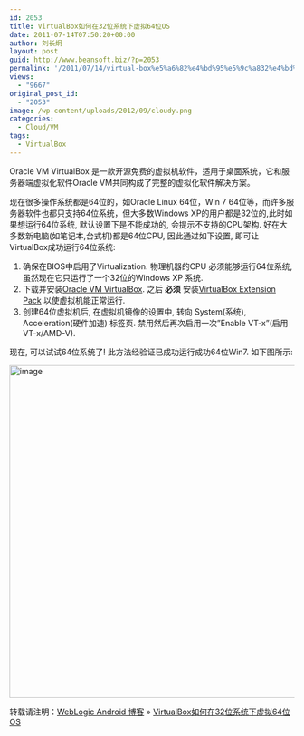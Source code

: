 ```yaml
---
id: 2053
title: VirtualBox如何在32位系统下虚拟64位OS
date: 2011-07-14T07:50:20+00:00
author: 刘长炯
layout: post
guid: http://www.beansoft.biz/?p=2053
permalink: '/2011/07/14/virtual-box%e5%a6%82%e4%bd%95%e5%9c%a832%e4%bd%8d%e7%b3%bb%e7%bb%9f%e4%b8%8b%e8%bf%90%e8%a1%8c64%e4%bd%8d%e8%99%9a%e6%8b%9fos/'
views:
  - "9667"
original_post_id:
  - "2053"
image: /wp-content/uploads/2012/09/cloudy.png
categories:
  - Cloud/VM
tags:
  - VirtualBox
---
```

Oracle VM VirtualBox 是一款开源免费的虚拟机软件，适用于桌面系统，它和服务器端虚拟化软件Oracle VM共同构成了完整的虚拟化软件解决方案。

现在很多操作系统都是64位的，如Oracle Linux 64位，Win 7 64位等，而许多服务器软件也都只支持64位系统，但大多数Windows XP的用户都是32位的,此时如果想运行64位系统, 默认设置下是不能成功的, 会提示不支持的CPU架构. 好在大多数新电脑(如笔记本,台式机)都是64位CPU, 因此通过如下设置, 即可让VirtualBox成功运行64位系统:

  1. 确保在BIOS中启用了Virtualization. 物理机器的CPU 必须能够运行64位系统, 虽然现在它只运行了一个32位的Windows XP 系统.
  2. 下载并安装[Oracle VM VirtualBox](http://www.oracle.com/technetwork/server-storage/virtualbox/downloads/index.html). 之后 **必须** 安装[VirtualBox Extension Pack](http://www.oracle.com/technetwork/server-storage/virtualbox/downloads/index.html#extpack) 以使虚拟机能正常运行.
  3. 创建64位虚拟机后, 在虚拟机镜像的设置中, 转向 System(系统), Acceleration(硬件加速) 标签页. 禁用然后再次启用一次&#8221;Enable VT-x&#8221;(启用VT-x/AMD-V).

现在, 可以试试64位系统了! 此方法经验证已成功运行成功64位Win7. 如下图所示:

<img style="display:inline;border:0;" title="image" src="http://www.beansoft.biz/wp-content/uploads/2011/07/image.png" border="0" alt="image" width="553" height="587" />

转载请注明：[WebLogic Android 博客](http://www.beansoft.biz) &raquo; [VirtualBox如何在32位系统下虚拟64位OS](http://www.beansoft.biz/2011/07/14/virtual-box%e5%a6%82%e4%bd%95%e5%9c%a832%e4%bd%8d%e7%b3%bb%e7%bb%9f%e4%b8%8b%e8%bf%90%e8%a1%8c64%e4%bd%8d%e8%99%9a%e6%8b%9fos/)